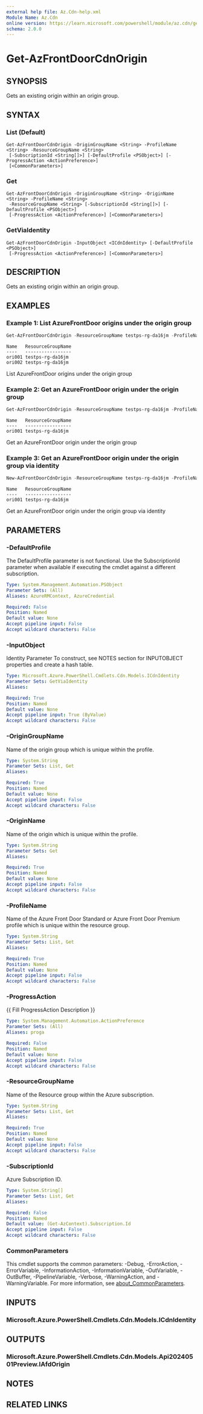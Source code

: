 ```yaml
---
external help file: Az.Cdn-help.xml
Module Name: Az.Cdn
online version: https://learn.microsoft.com/powershell/module/az.cdn/get-azfrontdoorcdnorigin
schema: 2.0.0
---
```


# Get-AzFrontDoorCdnOrigin

## SYNOPSIS
Gets an existing origin within an origin group.

## SYNTAX

### List (Default)
```
Get-AzFrontDoorCdnOrigin -OriginGroupName <String> -ProfileName <String> -ResourceGroupName <String>
 [-SubscriptionId <String[]>] [-DefaultProfile <PSObject>] [-ProgressAction <ActionPreference>]
 [<CommonParameters>]
```

### Get
```
Get-AzFrontDoorCdnOrigin -OriginGroupName <String> -OriginName <String> -ProfileName <String>
 -ResourceGroupName <String> [-SubscriptionId <String[]>] [-DefaultProfile <PSObject>]
 [-ProgressAction <ActionPreference>] [<CommonParameters>]
```

### GetViaIdentity
```
Get-AzFrontDoorCdnOrigin -InputObject <ICdnIdentity> [-DefaultProfile <PSObject>]
 [-ProgressAction <ActionPreference>] [<CommonParameters>]
```

## DESCRIPTION
Gets an existing origin within an origin group.

## EXAMPLES

### Example 1: List AzureFrontDoor origins under the origin group
```powershell
Get-AzFrontDoorCdnOrigin -ResourceGroupName testps-rg-da16jm -ProfileName fdp-v542q6 -OriginGroupName org001
```

```output
Name   ResourceGroupName
----   -----------------
ori001 testps-rg-da16jm
ori002 testps-rg-da16jm
```

List AzureFrontDoor origins under the origin group

### Example 2: Get an AzureFrontDoor origin under the origin group
```powershell
Get-AzFrontDoorCdnOrigin -ResourceGroupName testps-rg-da16jm -ProfileName fdp-v542q6 -OriginGroupName org001 -OriginName ori001
```

```output
Name   ResourceGroupName
----   -----------------
ori001 testps-rg-da16jm
```

Get an AzureFrontDoor origin under the origin group

### Example 3: Get an AzureFrontDoor origin under the origin group via identity
```powershell
New-AzFrontDoorCdnOrigin -ResourceGroupName testps-rg-da16jm -ProfileName fdp-v542q6 -OriginGroupName org001 -OriginName ori001 -OriginHostHeader en.wikipedia.org -HostName en.wikipedia.org -HttpPort 80 -HttpsPort 443 -Priority 1 -Weight 1000 | Get-AzFrontDoorCdnOrigin
```

```output
Name   ResourceGroupName
----   -----------------
ori001 testps-rg-da16jm
```

Get an AzureFrontDoor origin under the origin group via identity

## PARAMETERS

### -DefaultProfile
The DefaultProfile parameter is not functional.
Use the SubscriptionId parameter when available if executing the cmdlet against a different subscription.

```yaml
Type: System.Management.Automation.PSObject
Parameter Sets: (All)
Aliases: AzureRMContext, AzureCredential

Required: False
Position: Named
Default value: None
Accept pipeline input: False
Accept wildcard characters: False
```

### -InputObject
Identity Parameter
To construct, see NOTES section for INPUTOBJECT properties and create a hash table.

```yaml
Type: Microsoft.Azure.PowerShell.Cmdlets.Cdn.Models.ICdnIdentity
Parameter Sets: GetViaIdentity
Aliases:

Required: True
Position: Named
Default value: None
Accept pipeline input: True (ByValue)
Accept wildcard characters: False
```

### -OriginGroupName
Name of the origin group which is unique within the profile.

```yaml
Type: System.String
Parameter Sets: List, Get
Aliases:

Required: True
Position: Named
Default value: None
Accept pipeline input: False
Accept wildcard characters: False
```

### -OriginName
Name of the origin which is unique within the profile.

```yaml
Type: System.String
Parameter Sets: Get
Aliases:

Required: True
Position: Named
Default value: None
Accept pipeline input: False
Accept wildcard characters: False
```

### -ProfileName
Name of the Azure Front Door Standard or Azure Front Door Premium profile which is unique within the resource group.

```yaml
Type: System.String
Parameter Sets: List, Get
Aliases:

Required: True
Position: Named
Default value: None
Accept pipeline input: False
Accept wildcard characters: False
```

### -ProgressAction
{{ Fill ProgressAction Description }}

```yaml
Type: System.Management.Automation.ActionPreference
Parameter Sets: (All)
Aliases: proga

Required: False
Position: Named
Default value: None
Accept pipeline input: False
Accept wildcard characters: False
```

### -ResourceGroupName
Name of the Resource group within the Azure subscription.

```yaml
Type: System.String
Parameter Sets: List, Get
Aliases:

Required: True
Position: Named
Default value: None
Accept pipeline input: False
Accept wildcard characters: False
```

### -SubscriptionId
Azure Subscription ID.

```yaml
Type: System.String[]
Parameter Sets: List, Get
Aliases:

Required: False
Position: Named
Default value: (Get-AzContext).Subscription.Id
Accept pipeline input: False
Accept wildcard characters: False
```

### CommonParameters
This cmdlet supports the common parameters: -Debug, -ErrorAction, -ErrorVariable, -InformationAction, -InformationVariable, -OutVariable, -OutBuffer, -PipelineVariable, -Verbose, -WarningAction, and -WarningVariable. For more information, see [about_CommonParameters](http://go.microsoft.com/fwlink/?LinkID=113216).

## INPUTS

### Microsoft.Azure.PowerShell.Cmdlets.Cdn.Models.ICdnIdentity

## OUTPUTS

### Microsoft.Azure.PowerShell.Cmdlets.Cdn.Models.Api20240501Preview.IAfdOrigin

## NOTES

## RELATED LINKS
